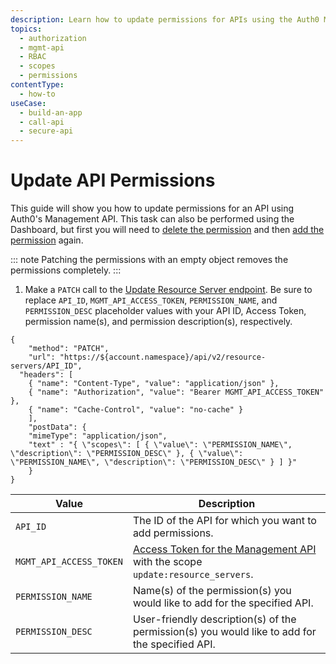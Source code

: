```yaml
---
description: Learn how to update permissions for APIs using the Auth0 Management API.
topics:
  - authorization
  - mgmt-api
  - RBAC
  - scopes
  - permissions
contentType:
  - how-to
useCase:
  - build-an-app
  - call-api
  - secure-api
---
```

# Update API Permissions

This guide will show you how to update permissions for an API using Auth0's Management API. This task can also be performed using the Dashboard, but first you will need to [delete the permission](/authorization/guides/dashboard/delete-permissions-apis) and then [add the permission](/authorization/guides/dashboard/add-permissions-apis) again.

::: note
Patching the permissions with an empty object removes the permissions completely.
:::

1. Make a `PATCH` call to the [Update Resource Server endpoint](/api/management/v2#!/resource_servers/patch_resource_server). Be sure to replace `API_ID`, `MGMT_API_ACCESS_TOKEN`, `PERMISSION_NAME`, and `PERMISSION_DESC` placeholder values with your API ID, Access Token, permission name(s), and permission description(s), respectively.

```har
{
	"method": "PATCH",
	"url": "https://${account.namespace}/api/v2/resource-servers/API_ID",
  "headers": [
    { "name": "Content-Type", "value": "application/json" },
   	{ "name": "Authorization", "value": "Bearer MGMT_API_ACCESS_TOKEN" },
    { "name": "Cache-Control", "value": "no-cache" }
	],
	"postData": {
    "mimeType": "application/json",
    "text" : "{ \"scopes\": [ { \"value\": \"PERMISSION_NAME\", \"description\": \"PERMISSION_DESC\" }, { \"value\": \"PERMISSION_NAME\", \"description\": \"PERMISSION_DESC\" } ] }"
	}
}
```

| **Value** | **Description** |
| - | - |
| `API_ID` | Τhe ID of the API for which you want to add permissions. |
| `MGMT_API_ACCESS_TOKEN`  | [Access Token for the Management API](/api/management/v2/tokens) with the scope `update:resource_servers`. |
| `PERMISSION_NAME` | Name(s) of the permission(s) you would like to add for the specified API. | 
| `PERMISSION_DESC` | User-friendly description(s) of the permission(s) you would like to add for the specified API. |